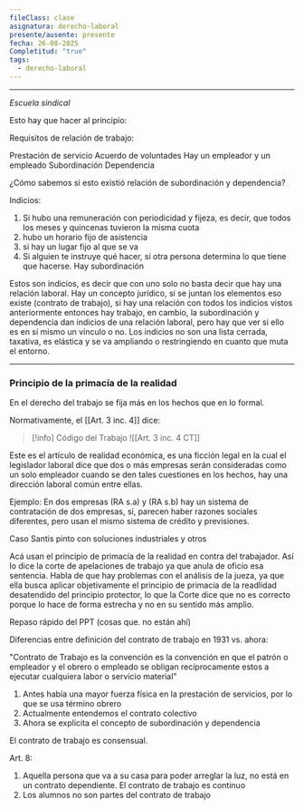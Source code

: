 ```yaml
---
fileClass: clase
asignatura: derecho-laboral
presente/ausente: presente
fecha: 26-08-2025
Completitud: "true"
tags:
  - derecho-laboral
---
```

--- 
*Escuela sindical*

Esto hay que hacer al principio:

Requisitos de relación de trabajo: 

Prestación de servicio
Acuerdo de voluntades
Hay un empleador y un empleado
Subordinación 
Dependencia

¿Cómo sabemos si esto existió relación de subordinación y dependencia? 

Indicios:

1. Si hubo una remuneración con periodicidad y fijeza, es decir, que todos los meses y quincenas tuvieron la misma cuota
2. hubo un horario fijo de asistencia
3. si hay un lugar fijo al que se va
4. Si alguien te instruye qué hacer, si otra persona determina lo que tiene que hacerse. Hay subordinación

Estos son indicios, es decir que con uno solo no basta decir que hay una relación laboral. Hay un concepto jurídico, si se juntan los elementos eso existe (contrato de trabajo), si hay una relación con todos los indicios vistos anteriormente entonces hay trabajo, en cambio, la subordinación y dependencia dan indicios de una relación laboral, pero hay que ver si ello es en sí mismo un vínculo o no. Los indicios no son una lista cerrada, taxativa, es elástica y se va ampliando o restringiendo en cuanto que muta el entorno.

---
### Principio de la primacía de la realidad

En el derecho del trabajo se fija más en los hechos que en lo formal. 

Normativamente, el [[Art. 3 inc. 4]] dice:

>[!info] Código del Trabajo ![[Art. 3 inc. 4 CT]]

Este es el artículo de realidad económica, es una ficción legal en la cual el legislador laboral dice que dos o más empresas serán consideradas como un solo empleador cuando se den tales cuestiones en los hechos, hay una dirección laboral común entre ellas. 

Ejemplo: En dos empresas (RA s.a) y (RA s.b) hay un sistema de contratación de dos empresas, sí, parecen haber razones sociales diferentes, pero usan el mismo sistema de crédito y previsiones. 

Caso Santis pinto con soluciones industriales y otros

Acá usan el principio de primacía de la realidad en contra del trabajador. Así lo dice la corte de apelaciones de trabajo ya que anula de oficio esa sentencia. Habla de que hay problemas con el análisis de la jueza, ya que ella busca aplicar objetivamente el principio de primacía de la readlidad desatendido del principio protector, lo que la Corte dice que no es correcto porque lo hace de forma estrecha y no en su sentido más amplio. 

Repaso rápido del PPT (cosas que. no están ahí)

Diferencias entre definición del contrato de trabajo en 1931 vs. ahora:

"Contrato de Trabajo es la convención es la convención en que el patrón o empleador y el obrero o empleado se obligan recíprocamente estos a ejecutar cualquiera labor o servicio material"



1. Antes había una mayor fuerza física en la prestación de servicios, por lo que se usa término obrero
2. Actualmente entendemos el contrato colectivo
3. Ahora se explicita el concepto de subordinación y dependencia

El contrato de trabajo es consensual.

Art. 8:

1. Aquella persona que va a su casa para poder arreglar la luz, no está en un contrato dependiente. El contrato de trabajo es continuo
2. Los alumnos no son partes del contrato de trabajo

